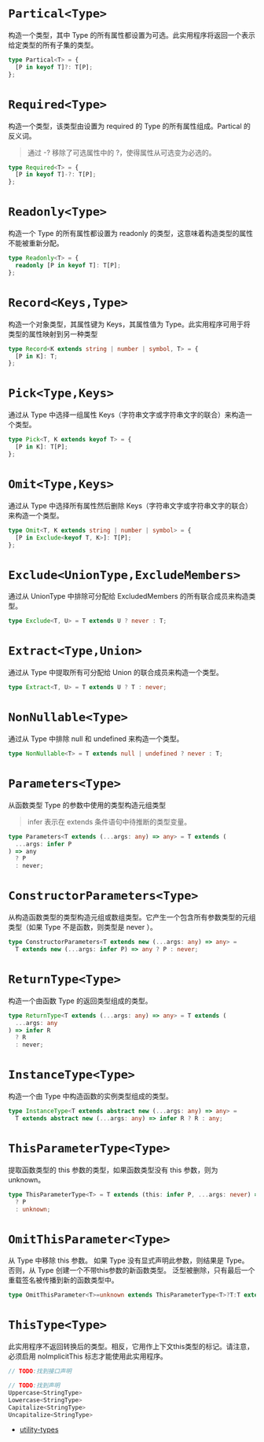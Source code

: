 # `Partical<Type>`

构造一个类型，其中 Type 的所有属性都设置为可选。此实用程序将返回一个表示给定类型的所有子集的类型。

```ts
type Partical<T> = {
  [P in keyof T]?: T[P];
};
```

# `Required<Type>`

构造一个类型，该类型由设置为 required 的 Type 的所有属性组成。Partical 的反义词。

> 通过 -? 移除了可选属性中的 ?，使得属性从可选变为必选的。

```ts
type Required<T> = {
  [P in keyof T]-?: T[P];
};
```

# `Readonly<Type>`

构造一个 Type 的所有属性都设置为 readonly 的类型，这意味着构造类型的属性不能被重新分配。

```ts
type Readonly<T> = {
  readonly [P in keyof T]: T[P];
};
```

# `Record<Keys,Type>`

构造一个对象类型，其属性键为 Keys，其属性值为 Type。此实用程序可用于将类型的属性映射到另一种类型

```ts
type Record<K extends string | number | symbol, T> = {
  [P in K]: T;
};
```

# `Pick<Type,Keys>`

通过从 Type 中选择一组属性 Keys（字符串文字或字符串文字的联合）来构造一个类型。

```ts
type Pick<T, K extends keyof T> = {
  [P in K]: T[P];
};
```

# `Omit<Type,Keys>`

通过从 Type 中选择所有属性然后删除 Keys（字符串文字或字符串文字的联合）来构造一个类型。

```ts
type Omit<T, K extends string | number | symbol> = {
  [P in Exclude<keyof T, K>]: T[P];
};
```

# `Exclude<UnionType,ExcludeMembers>`

通过从 UnionType 中排除可分配给 ExcludedMembers 的所有联合成员来构造类型。

```ts
type Exclude<T, U> = T extends U ? never : T;
```

# `Extract<Type,Union>`

通过从 Type 中提取所有可分配给 Union 的联合成员来构造一个类型。

```ts
type Extract<T, U> = T extends U ? T : never;
```

# `NonNullable<Type>`

通过从 Type 中排除 null 和 undefined 来构造一个类型。

```ts
type NonNullable<T> = T extends null | undefined ? never : T;
```

# `Parameters<Type>`

从函数类型 Type 的参数中使用的类型构造元组类型

> infer 表示在 extends 条件语句中待推断的类型变量。

```ts
type Parameters<T extends (...args: any) => any> = T extends (
  ...args: infer P
) => any
  ? P
  : never;
```

# `ConstructorParameters<Type>`

从构造函数类型的类型构造元组或数组类型。它产生一个包含所有参数类型的元组类型（如果 Type 不是函数，则类型是 never ）。

```ts
type ConstructorParameters<T extends new (...args: any) => any> =
  T extends new (...args: infer P) => any ? P : never;
```

# `ReturnType<Type>`

构造一个由函数 Type 的返回类型组成的类型。

```ts
type ReturnType<T extends (...args: any) => any> = T extends (
  ...args: any
) => infer R
  ? R
  : never;
```

# `InstanceType<Type>`

构造一个由 Type 中构造函数的实例类型组成的类型。

```ts
type InstanceType<T extends abstract new (...args: any) => any> =
  T extends abstract new (...args: any) => infer R ? R : any;
```

# `ThisParameterType<Type>`

提取函数类型的 this 参数的类型，如果函数类型没有 this 参数，则为 unknown。

```ts
type ThisParameterType<T> = T extends (this: infer P, ...args: never) => any
  ? P
  : unknown;
```

# `OmitThisParameter<Type>`
从 Type 中移除 this 参数。 如果 Type 没有显式声明此参数，则结果是 Type。 否则，从 Type 创建一个不带this参数的新函数类型。 泛型被删除，只有最后一个重载签名被传播到新的函数类型中。
```ts
type OmitThisParameter<T>=unknown extends ThisParameterType<T>?T:T extends (...args:infer P)=>infer R?(...args:P)=>R:T
```

# `ThisType<Type>`
此实用程序不返回转换后的类型。相反，它用作上下文this类型的标记。请注意，必须启用 noImplicitThis 标志才能使用此实用程序。
```ts
// TODO:找到接口声明
```
```ts
// TODO:找到声明
Uppercase<StringType>
Lowercase<StringType>
Capitalize<StringType>
Uncapitalize<StringType>
```

- [utility-types](https://www.typescriptlang.org/docs/handbook/utility-types.html)
